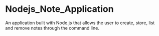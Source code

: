 # Nodejs_Note_Application
An application built with Node.js that allows the user to create, store, list and remove notes through the command line.
